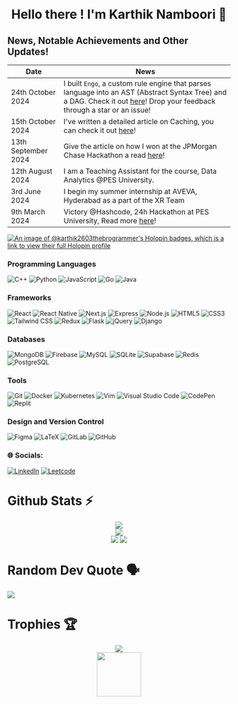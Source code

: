 
<h1 align="center">Hello there ! I'm Karthik Namboori 🤝</h1>
<!-- <-- <p align="center">
  <a href="https://git.io/typing-svg"><img src="https://readme-typing-svg.demolab.com?font=Fira+Code&pause=1000&color=48F7E1&background=114845BB&center=true&vCenter=true&random=false&width=435&lines=Full+Stack+Web+Developer;Exploring+Distributed+Systems;GenAI+and+LLM+Enthusiast;Distributed+ML" alt="Typing SVG" /></a>
</p> --> 



## News, Notable Achievements and Other Updates!

| Date                | News                                                                         |
|---------------------|----------------------------------------------------------------------------  |
| 24th October 2024 | I built `Engo`, a custom rule engine that parses language into an AST (Abstract Syntax Tree) and a DAG. Check it out [here](https://github.com/karthik2603-theBrogrammer/Karthik-Namboori-Zeotap-SDE-Intern/tree/main/Rule-Engine)! Drop your feedback through a star or an issue!|
| 15th October 2024 | I've written a detailed article on Caching, you can check it out [here](https://medium.com/@namkarthik2003/cache-in-on-speed-boost-your-backend-performance-with-caching-3fb9b18f5217)!|
| 13th September 2024 | Give the article on how I won at the JPMorgan Chase Hackathon a read [here](https://medium.com/@namkarthik2003/how-i-won-at-the-code-for-good-hackathon-by-jpmorgan-chase-co-7c3349ed95fa)! |
| 12th August 2024  | I am a Teaching Assistant for the course, Data Analytics @PES University.    |
| 3rd June 2024 | I begin my summer internship at AVEVA, Hyderabad as a part of the XR Team |
| 9th March 2024 | Victory @Hashcode, 24h Hackathon at PES University, Read more [here](https://www.linkedin.com/feed/update/urn:li:activity:7174706811743215616/)!|



[![An image of @karthik2603thebrogrammer's Holopin badges, which is a link to view their full Holopin profile](https://holopin.me/karthik2603thebrogrammer)](https://holopin.io/@karthik2603thebrogrammer)



### Programming Languages
![C++](https://img.shields.io/badge/C%2B%2B-00599C?style=for-the-badge&logo=c%2B%2B)
![Python](https://img.shields.io/badge/Python-3776AB?style=for-the-badge&logo=python&logoColor=white)
![JavaScript](https://img.shields.io/badge/JavaScript-F7DF1E?style=for-the-badge&logo=javascript&logoColor=black)
![Go](https://img.shields.io/badge/Go-00ADD8?style=for-the-badge&logo=go&logoColor=white) 
![Java](https://img.shields.io/badge/Java-ED8B00?style=for-the-badge&logo=openjdk&logoColor=white)



### Frameworks

![React](https://img.shields.io/badge/React-61DAFB?style=for-the-badge&logo=react&logoColor=white)
![React Native](https://img.shields.io/badge/React_Native-0088CC?style=for-the-badge&logo=react&logoColor=white)
![Next.js](https://img.shields.io/badge/Next.js-000000?style=for-the-badge&logo=next.js&logoColor=white)
![Express](https://img.shields.io/badge/Express-000000?style=for-the-badge&logo=express&logoColor=white)
![Node.js](https://img.shields.io/badge/Node.js-43853D?style=for-the-badge&logo=node.js&logoColor=white)
![HTML5](https://img.shields.io/badge/HTML5-E34F26?style=for-the-badge&logo=html5&logoColor=white)
![CSS3](https://img.shields.io/badge/CSS3-1572B6?style=for-the-badge&logo=css3&logoColor=white)
![Tailwind CSS](https://img.shields.io/badge/Tailwind_CSS-38B2AC?style=for-the-badge&logo=tailwind-css&logoColor=white)
![Redux](https://img.shields.io/badge/Redux-593D88?style=for-the-badge&logo=redux&logoColor=white)
![Flask](https://img.shields.io/badge/Flask-000000?style=for-the-badge&logo=flask&logoColor=white)
![jQuery](https://img.shields.io/badge/jQuery-0769AD?style=for-the-badge&logo=jquery&logoColor=white)
![Django](https://img.shields.io/badge/Django-092E20?style=for-the-badge&logo=django&logoColor=white)




### Databases

![MongoDB](https://img.shields.io/badge/MongoDB-47A248?style=for-the-badge&logo=mongodb&logoColor=white)
![Firebase](https://img.shields.io/badge/Firebase-FFCA28?style=for-the-badge&logo=firebase&logoColor=black)
![MySQL](https://img.shields.io/badge/MySQL-4479A1?style=for-the-badge&logo=mysql&logoColor=white)
![SQLite](https://img.shields.io/badge/SQLite-003B57?style=for-the-badge&logo=sqlite&logoColor=white)
![Supabase](https://img.shields.io/badge/Supabase-181818?style=for-the-badge&logo=supabase&logoColor=white)
![Redis](https://img.shields.io/badge/redis-%23DD0031.svg?&style=for-the-badge&logo=redis&logoColor=white)
![PostgreSQL](https://img.shields.io/badge/PostgreSQL-316192?style=for-the-badge&logo=postgresql&logoColor=white)

### Tools
![Git](https://img.shields.io/badge/Git-F05032?style=for-the-badge&logo=git&logoColor=white) 
![Docker](https://img.shields.io/badge/docker-%230db7ed.svg?style=for-the-badge&logo=docker&logoColor=white)
![Kubernetes](https://img.shields.io/badge/kubernetes-%23326ce5.svg?style=for-the-badge&logo=kubernetes&logoColor=white)
![Vim](https://img.shields.io/badge/VIM-%2311AB00.svg?style=for-the-badge&logo=vim&logoColor=white)
![Visual Studio Code](https://img.shields.io/badge/Visual%20Studio%20Code-0078d7.svg?style=for-the-badge&logo=visual-studio-code&logoColor=white)
![CodePen](https://img.shields.io/badge/CodePen-white?style=for-the-badge&logo=codepen&logoColor=black)
![Replit](https://img.shields.io/badge/Replit-667881?style=for-the-badge&logo=replit)

### Design and Version Control
![Figma](https://img.shields.io/badge/Figma-F24E1E?style=for-the-badge&logo=figma&logoColor=white) 
![LaTeX](https://img.shields.io/badge/LaTeX-008080?style=for-the-badge&logo=latex&logoColor=white) 
![GitLab](https://img.shields.io/badge/GitLab-FCA326?style=for-the-badge&logo=gitlab&logoColor=black) 
![GitHub](https://img.shields.io/badge/GitHub-181717?style=for-the-badge&logo=github&logoColor=white)

### 🌐 Socials:

[![LinkedIn](https://img.shields.io/badge/LinkedIn-0077B5?style=for-the-badge&logo=linkedin&logoColor=white)](https://www.linkedin.com/in/karthik-namboori-145238216/) 
[![Leetcode](https://img.shields.io/badge/-LeetCode-FFA116?style=for-the-badge&logo=LeetCode&logoColor=black)](https://leetcode.com/karthik_namboori/)


# Github Stats ⚡️

<div align="center">
  <img src="http://github-profile-summary-cards.vercel.app/api/cards/profile-details?username=karthik2603-theBrogrammer&theme=solarized_dark" />
</div>
<div align="center">
  <img src="https://github-readme-streak-stats.herokuapp.com/?user=karthik2603-theBrogrammer&theme=solarized-dark&hide_border=true" />
</div>
<div align="center">
  <img src="http://github-profile-summary-cards.vercel.app/api/cards/stats?username=karthik2603-theBrogrammer&theme=solarized_dark" />
  <img src="http://github-profile-summary-cards.vercel.app/api/cards/productive-time?username=karthik2603-theBrogrammer&theme=solarized_dark&utcOffset=8" />
</div>



# Random Dev Quote 🗣️

<div align = "left">
  <img src="https://quotes-github-readme.vercel.app/api?type=vertical&theme=dark" />
</div>

# Trophies 🏆

<div align = "center">
  <img src="https://github-profile-trophy.vercel.app/?username=karthik2603-theBrogrammer&theme=radical&no-frame=false&no-bg=false&margin-w=4"  />
</div>




<div align="center">
<img width="100px" src="https://komarev.com/ghpvc/?username=karthik2603-theBrogrammer&&style=for-the-badge" align="center" />
</div>



